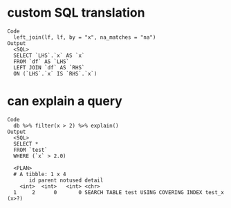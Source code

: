 # custom SQL translation

    Code
      left_join(lf, lf, by = "x", na_matches = "na")
    Output
      <SQL>
      SELECT `LHS`.`x` AS `x`
      FROM `df` AS `LHS`
      LEFT JOIN `df` AS `RHS`
      ON (`LHS`.`x` IS `RHS`.`x`)
      

# can explain a query

    Code
      db %>% filter(x > 2) %>% explain()
    Output
      <SQL>
      SELECT *
      FROM `test`
      WHERE (`x` > 2.0)
      
      <PLAN>
      # A tibble: 1 x 4
           id parent notused detail                                             
        <int>  <int>   <int> <chr>                                              
      1     2      0       0 SEARCH TABLE test USING COVERING INDEX test_x (x>?)

